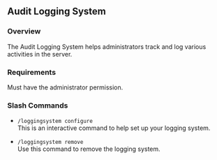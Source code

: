 ## Audit Logging System

### Overview

The Audit Logging System helps administrators track and log various activities in the server.

### Requirements

Must have the administrator permission.

### Slash Commands

- ```/loggingsystem configure```  
  This is an interactive command to help set up your logging system.

- ```/loggingsystem remove```  
  Use this command to remove the logging system.
